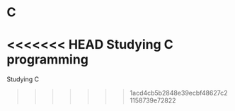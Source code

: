 # C
<<<<<<< HEAD
Studying C programming
=======
Studying C
>>>>>>> 1acd4cb5b2848e39ecbf48627c21158739e72822
